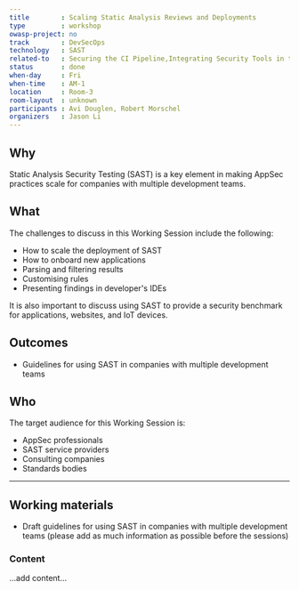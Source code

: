 ```yaml
---
title        : Scaling Static Analysis Reviews and Deployments
type         : workshop
owasp-project: no
track        : DevSecOps
technology   : SAST
related-to   : Securing the CI Pipeline,Integrating Security Tools in the SDL
status       : done
when-day     : Fri
when-time    : AM-1
location     : Room-3
room-layout  : unknown
participants : Avi Douglen, Robert Morschel
organizers   : Jason Li
---
```


## Why

Static Analysis Security Testing (SAST) is a key element in making AppSec practices scale for companies with multiple development teams.

## What

The challenges to discuss in this Working Session include the following:

 - How to scale the deployment of SAST
 - How to onboard new applications
 - Parsing and filtering results
 - Customising rules
 - Presenting findings in developer's IDEs

It is also important to discuss using SAST to provide a security benchmark for applications, websites, and IoT devices.

## Outcomes

- Guidelines for using SAST in companies with multiple development teams

## Who

The target audience for this Working Session is:

 - AppSec professionals
 - SAST service providers
 - Consulting companies
 - Standards bodies
 
 --- 

## Working materials

- Draft guidelines for using SAST in companies with multiple development teams 
(please add as much information as possible before the sessions)

### Content

...add content...
